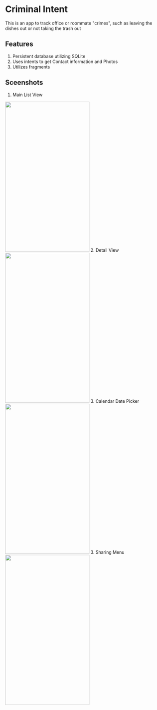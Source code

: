 # Criminal Intent
This is an app to track office or roommate "crimes", such as leaving the dishes out or not taking the trash out

## Features
1. Persistent database utilizing SQLite
2. Uses intents to get Contact information and Photos
3. Utilizes fragments

## Sceenshots
1. Main List View
<img src="https://i.imgur.com/ai0QtoT.png" width="270" height="480">
2. Detail View
<img src="https://i.imgur.com/frnRWsN.png" width="270" height="480">
3. Calendar Date Picker
<img src="https://i.imgur.com/1LfLoBt.png" width="270" height="480">
3. Sharing Menu
<img src="https://i.imgur.com/1LfLoBt.png" width="270" height="480">